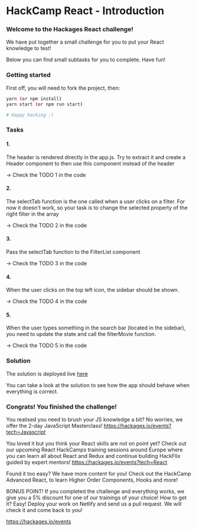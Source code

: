 # HackCamp React - Introduction

### Welcome to the Hackages React challenge!
We have put together a small challenge for you to put your React knowledge to test! 

Below you can find small subtasks for you to complete. Have fun!

### Getting started

First off, you will need to fork the project, then: 
```bash
yarn (or npm install)
yarn start (or npm run start)

# Happy hacking ;)
```


### Tasks

#### 1.
The header is rendered directly in the app.js. Try to extract it and create a Header component to then use this component instead of the header


-> Check the TODO 1 in the code


#### 2.
The selectTab function is the one called when a user clicks on a filter. For now it doesn't work, so your task is to change the selected property of the right filter in the array


-> Check the TODO 2 in the code


#### 3.
Pass the selectTab function to the FilterList component


-> Check the TODO 3 in the code


#### 4.
When the user clicks on the top left icon, the sidebar should be shown.


-> Check the TODO 4 in the code


#### 5.
When the user types something in the search bar (located in the sidebar), you need to update the state and call the filterMovie function.


-> Check the TODO 5 in the code

### Solution
The solution is deployed live [here](https://stupefied-joliot-46811a.netlify.com/)


You can take a look at the solution to see how the app should behave when everything is correct.

### Congrats! You finished the challenge!
 
You realised you need to brush your JS knowledge a bit? No worries, we offer the 2-day JavaScript Masterclass! https://hackages.io/events?tech=Javascript
 
You loved it but you think your React skills are not on point yet? Check out our upcoming React HackCamps training sessions around Europe where you can learn all about React and Redux and continue building HackFlix guided by expert mentors! https://hackages.io/events?tech=React
 
Found it too easy? We have more content for you! Check out the HackCamp Advanced React, to learn Higher Order Components, Hooks and more!

BONUS POINT! If you completed the challenge and everything works, we give you a 5% discount for one of our trainings of your choice! How to get it? Easy! Deploy your work on Netlify and send us a pull request. We will check it and come back to you!

https://hackages.io/events 
